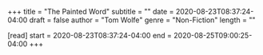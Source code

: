 +++
title = "The Painted Word"
subtitle = ""
date = 2020-08-23T08:37:24-04:00
draft = false
author = "Tom Wolfe"
genre = "Non-Fiction"
length = ""

[read]
  start = 2020-08-23T08:37:24-04:00
  end = 2020-08-25T09:00:25-04:00
+++
